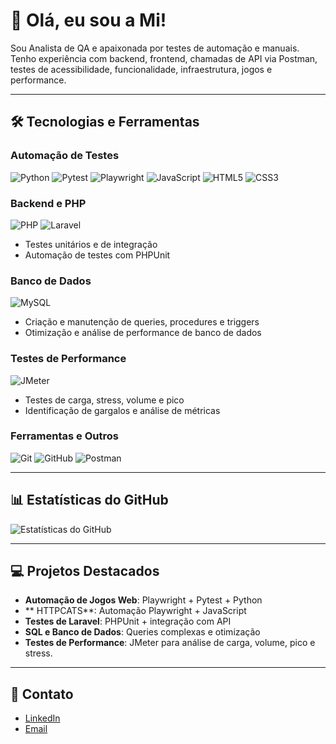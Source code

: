 # 👋 Olá, eu sou a Mi!

Sou Analista de QA e apaixonada por testes de automação e manuais.  
Tenho experiência com backend, frontend, chamadas de API via Postman, testes de acessibilidade, funcionalidade, infraestrutura, jogos e performance.

---

## 🛠️ Tecnologias e Ferramentas

### Automação de Testes
![Python](https://img.shields.io/badge/Python-3776AB?style=flat&logo=python&logoColor=white)
![Pytest](https://img.shields.io/badge/Pytest-000000?style=flat&logo=pytest&logoColor=white)
![Playwright](https://img.shields.io/badge/Playwright-333333?style=flat&logo=playwright)
![JavaScript](https://img.shields.io/badge/JavaScript-F7DF1E?style=flat&logo=javascript&logoColor=black)
![HTML5](https://img.shields.io/badge/HTML5-E34F26?style=flat&logo=html5&logoColor=white)
![CSS3](https://img.shields.io/badge/CSS3-1572B6?style=flat&logo=css3&logoColor=white)

### Backend e PHP
![PHP](https://img.shields.io/badge/PHP-777BB4?style=flat&logo=php&logoColor=white)
![Laravel](https://img.shields.io/badge/Laravel-FF2D20?style=flat&logo=laravel&logoColor=white)
- Testes unitários e de integração
- Automação de testes com PHPUnit

### Banco de Dados
![MySQL](https://img.shields.io/badge/MySQL-4479A1?style=flat&logo=mysql&logoColor=white)
- Criação e manutenção de queries, procedures e triggers
- Otimização e análise de performance de banco de dados

### Testes de Performance
![JMeter](https://img.shields.io/badge/JMeter-FF6C37?style=flat&logo=apachejmeter&logoColor=white)
- Testes de carga, stress, volume e pico
- Identificação de gargalos e análise de métricas

### Ferramentas e Outros
![Git](https://img.shields.io/badge/Git-F05032?style=flat&logo=git&logoColor=white)
![GitHub](https://img.shields.io/badge/GitHub-181717?style=flat&logo=github&logoColor=white)
![Postman](https://img.shields.io/badge/Postman-FF6C37?style=flat&logo=postman&logoColor=white)

---

## 📊 Estatísticas do GitHub

![Estatísticas do GitHub](https://github-readme-stats.vercel.app/api?username=QAMilenaTorres&show_icons=true&hide_title=true&count_private=true&hide=prs)

---

## 💻 Projetos Destacados

- **Automação de Jogos Web**: Playwright + Pytest + Python  
- ** HTTPCATS**: Automação Playwright + JavaScript    
- **Testes de Laravel**: PHPUnit + integração com API  
- **SQL e Banco de Dados**: Queries complexas e otimização    
- **Testes de Performance**: JMeter para análise de carga, volume, pico e stress.  

---

## 💬 Contato

- [LinkedIn](https://www.linkedin.com/in/milena-pereira-torres)
- [Email](milenapereiratorres@gmail.com)

